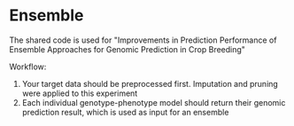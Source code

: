# Ensemble

The shared code is used for "Improvements in Prediction Performance of Ensemble Approaches for Genomic Prediction in Crop Breeding"

Workflow:
1) Your target data should be preprocessed first. Imputation and pruning were applied to this experiment
2) Each individual genotype-phenotype model should return their genomic prediction result, which is used as input for an ensemble
